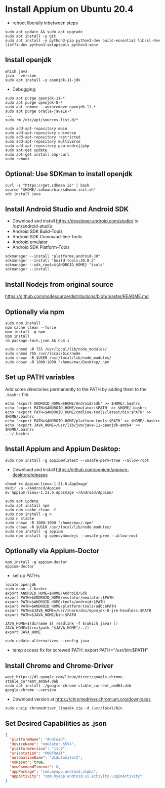# Install Appium on Ubuntu 20.4
* reboot liberally inbetween steps
```console
sudo apt update && sudo apt upgrade
sudo apt install -y git
sudo apt install -y python3-pip python3-dev build-essential libssl-dev libffi-dev python3-setuptools python3-venv
 ```

## Install openjdk
```console
which java
java --version
sudo apt install -y openjdk-11-jdk
``` 

* Debugging:
```console
sudo apt purge openjdk-11-*
sudo apt purge openjdk-8-*
sudo apt remove --autoremove openjdk-11-*
sudo apt purge oracle-java16-*
...
sudo rm /etc/apt/sources.list.d/*

sudo add-apt-repository main
sudo add-apt-repository universe
sudo add-apt-repository restricted
sudo add-apt-repository multiverse
sudo add-apt-repository ppa:ondrej/php
sudo apt-get update
sudo apt-get install php-curl
sudo reboot
```

## Optional: Use SDKman to install openjdk
```console 
curl -s "https://get.sdkman.io" | bash
source "$HOME/.sdkman/bin/sdkman-init.sh"  
sdk install java
```

## Install Android Studio and Android SDK
* Download and install https://developer.android.com/studio/ to /opt/android-studio
* Android SDK Build-Tools
* Android SDK Command-line Tools
* Android emulator
* Android SDK Platform-Tools
```console
sdkmanager --install "platforms;android-30"
sdkmanager --install "build-tools;30.0.2"
sdkmanager --sdk_root=${ANDROID_HOME} "tools"
sdkmanager --install
```

## Install Nodejs from original source
https://github.com/nodesource/distributions/blob/master/README.md

## Optionally via npm
```console
sudo npm install
npm cache clean --force
npm install -g npm
npm install
rm package-lock.json && npm i

sudo chmod -R 755 /usr/local/lib/node_modules/
sudo chmod 755 /usr/local/bin/node
sudo chown -R $USER /usr/local/lib/node_modules/
sudo chown -R 1000:1000 "/home/mac/Desktop/.npm
````

## Set up PATH variables

Add some directories permanently to the PATH by adding them to the `.bashrc` file.

```shell
echo 'export ANDROID_HOME=$HOME/Android/Sdk' >> $HOME/.bashrc
echo 'export PATH=$ANDROID_HOME/emulator:$PATH' >> $HOME/.bashrc
echo 'export PATH=$ANDROID_HOME/cmdline-tools/latest/bin:$PATH' >> $HOME/.bashrc
echo 'export PATH=$ANDROID_HOME/platform-tools:$PATH' >> $HOME/.bashrc
echo 'export JAVA_HOME=/usr/lib/jvm/java-11-openjdk-amd64' >> $HOME/.bashrc
. ~/.bashrc
```

## Install Appium and Appium Desktop:

```console
sudo npm install -g appium@latest --unsafe-perm=true --allow-root
```
* Download and install https://github.com/appium/appium-desktop/releases 
```console 
chmod +x Appium-linux-1.21.0.AppImage`
mkdir -p ~/Android/Appium
mv Appium-linux-1.21.0.AppImage ~/Android/Appium/

sudo apt update
sudo apt install npm
sudo npm cache clean -f
sudo npm install -g n
sudo n stable
sudo chown -R 1000:1000 "/home/mac/.npm"
sudo chown -R $USER /usr/local/lib/node_modules/
sudo npm install -g appium
sudo npm install -g opencv4nodejs --unsafe-prem --allow-root
```

## Optionally via Appium-Doctor 
```console
npm install -g appium-doctor
appium-doctor
```
* set up  PATHs
```console
locate openjdk
sudo nano ~/.bashrc
export ANDROID_HOME=$HOME/Android/Sdk
export PATH=$ANDROID_HOME/emulator/emulator:$PATH
export PATH=$ANDROID_HOME/tools/android:$PATH
export PATH=$ANDROID_HOME/platform-tools/adb:$PATH
export PATH=$JAVA_HOME=/usr/share/doc/openjdk-8-jre-headless:$PATH
export PATH=$JAVA_HOME/bin:$PATH

JAVA_HOME=$(dirname $( readlink -f $(which java) ))
JAVA_HOME=$(realpath "$JAVA_HOME"/../)
export JAVA_HOME

sudo update-alternatives --config java

```
* temp access fix for screwed PATH: export PATH="/usr/bin:$PATH"

## Install Chrome and Chrome-Driver
```console
wget https://dl.google.com/linux/direct/google-chrome-stable_current_amd64.deb
sudo apt install ./google-chrome-stable_current_amd64.deb
google-chrome --version
```
* Download version at https://chromedriver.chromium.org/downloads
```console
sudo unzip chromedriver_linux64.zip -d /usr/local/bin
```
## Set Desired Capabilities as .json
```json
{
  "platformName": "Android",
  "deviceName": "emulator-5554",
  "platformVersion": "11.0",
  "orientation": "PORTRAIT",
  "automationName": "UiAutomator2",
  "noReset": true,
  "newCommandTimeout": 0,
  "appPackage": "com.myapp.android.alpha",
  "appActivity": "com.myapp.android.ui.activity.LoginActivity"
} 
```
